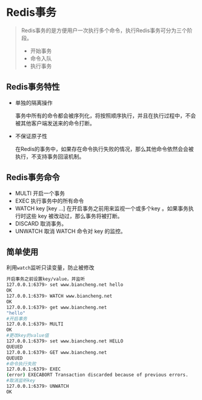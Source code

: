 # Redis事务

> Redis事务的是方便用户一次执行多个命令，执行Redis事务可分为三个阶段。
>- 开始事务
>- 命令入队
>- 执行事务

## Redis事务特性

- 单独的隔离操作

    事务中所有的命令都会被序列化，将按照顺序执行，并且在执行过程中，不会被其他客户端发送来的命令打断。

- 不保证原子性

    在Redis的事务中，如果存在命令执行失败的情况，那么其他命令依然会会被执行，不支持事务回滚机制。

## Redis事务命令 

- MULTI	开启一个事务
- EXEC	执行事务中的所有命令
- WATCH key [key ...]	在开启事务之前用来监视一个或多个key 。如果事务执行时这些 key 被改动过，那么事务将被打断。
- DISCARD	取消事务。
- UNWATCH	取消 WATCH 命令对 key 的监控。

## 简单使用

利用`watch`监听只读变量，防止被修改

```bash
开启事务之前设置key/value，并监听
127.0.0.1:6379> set www.biancheng.net hello
OK
127.0.0.1:6379> WATCH www.biancheng.net
OK
127.0.0.1:6379> get www.biancheng.net
"hello"
#开启事务
127.0.0.1:6379> MULTI
OK
#更改key的value值
127.0.0.1:6379> set www.biancheng.net HELLO
QUEUED
127.0.0.1:6379> GET www.biancheng.net
QUEUED
#命令执行失败
127.0.0.1:6379> EXEC
(error) EXECABORT Transaction discarded because of previous errors.
#取消监听key
127.0.0.1:6379> UNWATCH 
OK 
```


